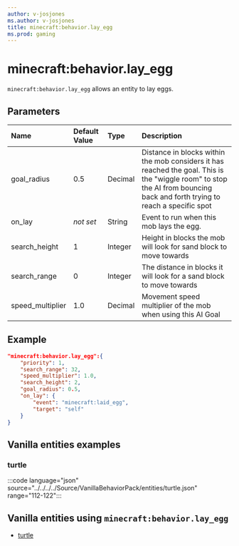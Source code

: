 ```yaml
---
author: v-josjones
ms.author: v-josjones
title: minecraft:behavior.lay_egg
ms.prod: gaming
---
```


# minecraft:behavior.lay_egg

`minecraft:behavior.lay_egg` allows an entity to lay eggs.

## Parameters

|Name |Default Value  |Type  |Description  |
|:----------|:----------|:----------|:----------|
|goal_radius| 0.5| Decimal| Distance in blocks within the mob considers it has reached the goal. This is the "wiggle room" to stop the AI from bouncing back and forth trying to reach a specific spot |
| on_lay|*not set* | String| Event to run when this mob lays the egg. |
|search_height| 1| Integer| Height in blocks the mob will look for sand block to move towards |
|search_range| 0| Integer| The distance in blocks it will look for a sand block to move towards |
|speed_multiplier| 1.0| Decimal| Movement speed multiplier of the mob when using this AI Goal |

## Example

```json
"minecraft:behavior.lay_egg":{
    "priority": 1,
    "search_range": 32,
    "speed_multiplier": 1.0,
    "search_height": 2,
    "goal_radius": 0.5,
    "on_lay": {
        "event": "minecraft:laid_egg",
        "target": "self"
    }
}
```

## Vanilla entities examples

### turtle

:::code language="json" source="../../../../Source/VanillaBehaviorPack/entities/turtle.json" range="112-122":::

## Vanilla entities using `minecraft:behavior.lay_egg`

- [turtle](../../../../Source/VanillaBehaviorPack_Snippets/entities/turtle.md)
